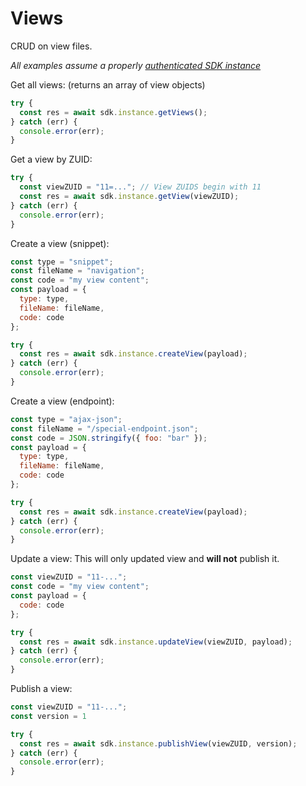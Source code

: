 # Views

CRUD on view files.

_All examples assume a properly_ [_authenticated SDK instance_](../instantiation.md)

Get all views: \(returns an array of view objects\)

```javascript
try {
  const res = await sdk.instance.getViews();
} catch (err) {
  console.error(err);
}
```

Get a view by ZUID:

```javascript
try {
  const viewZUID = "11=..."; // View ZUIDS begin with 11
  const res = await sdk.instance.getView(viewZUID);
} catch (err) {
  console.error(err);
}
```

Create a view \(snippet\):

```javascript
const type = "snippet";
const fileName = "navigation";
const code = "my view content";
const payload = {
  type: type,
  fileName: fileName,
  code: code
};

try {
  const res = await sdk.instance.createView(payload);
} catch (err) {
  console.error(err);
}
```

Create a view \(endpoint\):

```javascript
const type = "ajax-json";
const fileName = "/special-endpoint.json";
const code = JSON.stringify({ foo: "bar" });
const payload = {
  type: type,
  fileName: fileName,
  code: code
};

try {
  const res = await sdk.instance.createView(payload);
} catch (err) {
  console.error(err);
}
```

Update a view: This will only updated view and **will not** publish it.

```javascript
const viewZUID = "11-...";
const code = "my view content";
const payload = {
  code: code
};

try {
  const res = await sdk.instance.updateView(viewZUID, payload);
} catch (err) {
  console.error(err);
}
```

Publish a view:

```javascript
const viewZUID = "11-...";
const version = 1

try {
  const res = await sdk.instance.publishView(viewZUID, version);
} catch (err) {
  console.error(err);
}
```

